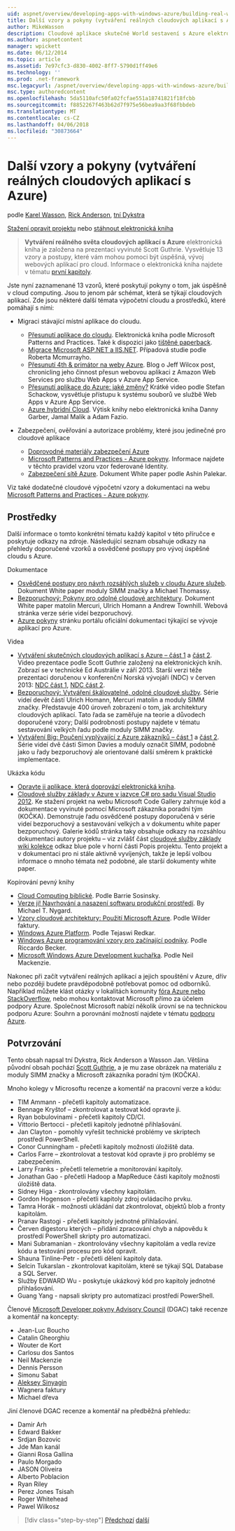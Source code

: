 ```yaml
---
uid: aspnet/overview/developing-apps-with-windows-azure/building-real-world-cloud-apps-with-windows-azure/more-patterns-and-guidance
title: Další vzory a pokyny (vytváření reálných cloudových aplikací s Azure) | Microsoft Docs
author: MikeWasson
description: Cloudové aplikace skutečné World sestavení s Azure elektronická kniha je založena na prezentace vyvinuté Scott Guthrie. Vysvětluje 13 vzory a postupy, které můžete mu...
ms.author: aspnetcontent
manager: wpickett
ms.date: 06/12/2014
ms.topic: article
ms.assetid: 7e97cfc3-d830-4002-8ff7-5790d1ff49e6
ms.technology: ''
ms.prod: .net-framework
msc.legacyurl: /aspnet/overview/developing-apps-with-windows-azure/building-real-world-cloud-apps-with-windows-azure/more-patterns-and-guidance
msc.type: authoredcontent
ms.openlocfilehash: 5da5110afc50fa02fcfae551a18741821f18fcbb
ms.sourcegitcommit: f8852267f463b62d7f975e56bea9aa3f68fbbdeb
ms.translationtype: MT
ms.contentlocale: cs-CZ
ms.lasthandoff: 04/06/2018
ms.locfileid: "30873664"
---
```

<a name="more-patterns-and-guidance-building-real-world-cloud-apps-with-azure"></a>Další vzory a pokyny (vytváření reálných cloudových aplikací s Azure)
====================
podle [Karel Wasson](https://github.com/MikeWasson), [Rick Anderson](https://github.com/Rick-Anderson), [tní Dykstra](https://github.com/tdykstra)

[Stažení opravit projektu](http://code.msdn.microsoft.com/Fix-It-app-for-Building-cdd80df4) nebo [stáhnout elektronická kniha](http://blogs.msdn.com/b/microsoft_press/archive/2014/07/23/free-ebook-building-cloud-apps-with-microsoft-azure.aspx)

> **Vytváření reálného světa cloudových aplikací s Azure** elektronická kniha je založena na prezentaci vyvinuté Scott Guthrie. Vysvětluje 13 vzory a postupy, které vám mohou pomoci být úspěšná, vývoj webových aplikací pro cloud. Informace o elektronická kniha najdete v tématu [první kapitoly](introduction.md).


Jste nyní zaznamenané 13 vzorů, které poskytují pokyny o tom, jak úspěšně v cloud computing. Jsou to jenom pár schémat, která se týkají cloudových aplikací. Zde jsou některé další témata výpočetní cloudu a prostředků, které pomáhají s nimi:

- Migraci stávající místní aplikace do cloudu. 

    - [Přesunutí aplikace do cloudu](https://msdn.microsoft.com/library/ff728592.aspx). Elektronická kniha podle Microsoft Patterns and Practices. Také k dispozici jako [tištěné paperback](https://www.amazon.com/dp/1621140202).
    - [Migrace Microsoft ASP.NET a IIS.NET](https://go.microsoft.com/fwlink/?LinkId=400656). Případová studie podle Roberta Mcmurrayho.
    - [Přesunutí 4th &amp; primátor na weby Azure](http://www.jeff.wilcox.name/2013/04/4thandmayor-azure-websites/). Blog o Jeff Wilcox post, chronicling jeho činnost přesun webovou aplikaci z Amazon Web Services pro službu Web Apps v Azure App Service.
    - [Přesunutí aplikace do Azure: jaké změny?](https://azure.microsoft.com/documentation/videos/web-sites-internals-and-the-file-system/) Krátké video podle Stefan Schackow, vysvětluje přístupu k systému souborů ve službě Web Apps v Azure App Service.
    - [Azure hybridní Cloud](https://www.amazon.com/dp/B00EOP4UQW). Výtisk knihy nebo elektronická kniha Danny Garber, Jamal Malik a Adam Fazio.
- Zabezpečení, ověřování a autorizace problémy, které jsou jedinečné pro cloudové aplikace

    - [Doprovodné materiály zabezpečení Azure](https://azure.microsoft.com/blog/2014/02/10/best-practices-windows-azure-websites-waws/)
    - [Microsoft Patterns and Practices - Azure pokyny](https://msdn.microsoft.com/library/dn568099.aspx). Informace najdete v těchto pravidel vzoru vzor federované Identity.
    - [Zabezpečení sítě Azure](https://download.microsoft.com/download/4/3/9/43902EC9-410E-4875-8800-0788BE146A3D/Windows%20Azure%20Network%20Security%20Whitepaper%20-%20FINAL.docx). Dokument White paper podle Ashin Palekar.

Viz také dodatečné cloudové výpočetní vzory a dokumentaci na webu [Microsoft Patterns and Practices - Azure pokyny](https://msdn.microsoft.com/library/dn568099.aspx).

<a id="resources"></a>
## <a name="resources"></a>Prostředky

Další informace o tomto konkrétní tématu každý kapitol v této příručce e poskytuje odkazy na zdroje. Následující seznam obsahuje odkazy na přehledy doporučené vzorků a osvědčené postupy pro vývoj úspěšné cloudu s Azure.

Dokumentace

- [Osvědčené postupy pro návrh rozsáhlých služeb v cloudu Azure služeb](https://msdn.microsoft.com/library/windowsazure/jj717232.aspx). Dokument White paper moduly SIMM značky a Michael Thomassy.
- [Bezporuchový: Pokyny pro odolné cloudové architektury](https://msdn.microsoft.com/library/windowsazure/jj853352.aspx). Dokument White paper matolin Mercuri, Ulrich Homann a Andrew Townhill. Webová stránka verze série videí bezporuchový.
- [Azure pokyny](https://azure.microsoft.com/develop/net/guidance/) stránku portálu oficiální dokumentaci týkající se vývoje aplikací pro Azure.

Videa

- [Vytváření skutečných cloudových aplikací s Azure – část 1](https://channel9.msdn.com/Events/TechEd/Australia/2013/AZR324) a [část 2](https://channel9.msdn.com/Events/TechEd/Australia/2013/AZR325). Video prezentace podle Scott Guthrie založený na elektronických knih. Zobrazí se v technické Ed Austrálie v září 2013. Starší verzi téže prezentaci doručenou v konferenční Norská vývojáři (NDC) v červen 2013: [NDC část 1](http://vimeo.com/68215538), [NDC část 2](http://vimeo.com/68215602).
- [Bezporuchový: Vytváření škálovatelné, odolné cloudové služby](https://channel9.msdn.com/Series/FailSafe). Série videí devět částí Ulrich Homann, Mercuri matolin a moduly SIMM značky. Představuje 400 úroveň zobrazení o tom, jak architektury cloudových aplikací. Tato řada se zaměřuje na teorie a důvodech doporučené vzory; Další podrobnosti postupy najdete v tématu sestavování velkých řadu podle moduly SIMM značky.
- [Vytváření Big: Poučení vyplývající z Azure zákazníků – část 1](https://channel9.msdn.com/Events/Build/2012/3-029) a [část 2](https://channel9.msdn.com/Events/Build/2012/3-030). Série videí dvě části Simon Davies a moduly označit SIMM, podobně jako u řady bezporuchový ale orientované další směrem k praktické implementace.

Ukázka kódu

- [Opravte ji aplikace, která doprovází elektronická kniha](https://code.msdn.microsoft.com/Fix-It-app-for-Building-cdd80df4?cdn_id=2013-12-03-002).
- [Cloudové služby základy v Azure v jazyce C# pro sadu Visual Studio 2012](http://aka.ms/csf). Ke stažení projekt na webu Microsoft Code Gallery zahrnuje kód a dokumentace vyvinuté pomocí Microsoft zákazníka poradní tým (KOČKA). Demonstruje řadu osvědčené postupy doporučená v série videí bezporuchový a sestavování velkých a v dokumentu white paper bezporuchový. Galerie kódů stránka taky obsahuje odkazy na rozsáhlou dokumentaci autory projektu – viz zvlášť část [cloudové služby základy wiki kolekce](https://social.technet.microsoft.com/wiki/contents/articles/17987.cloud-service-fundamentals.aspx) odkaz blue pole v horní části Popis projektu. Tento projekt a v dokumentaci pro ni stále aktivně vyvíjených, takže je lepší volbou informace o mnoho témata než podobné, ale starší dokumenty white paper.

Kopírování pevný knihy

- [Cloud Computing biblické](https://www.amazon.com/dp/0470903562). Podle Barrie Sosinsky.
- [Verze ji! Navrhování a nasazení softwaru produkční prostředí](https://www.amazon.com/Release-It-Production-Ready-Pragmatic-Programmers/dp/0978739213). By Michael T. Nygard.
- [Vzory cloudové architektury: Použití Microsoft Azure](http://shop.oreilly.com/product/0636920023777.do). Podle Wilder faktury.
- [Windows Azure Platform](https://www.amazon.com/dp/1430235632). Podle Tejaswi Redkar.
- [Windows Azure programování vzory pro začínající podniky](https://www.amazon.com/dp/1849685606). Podle Riccardo Becker.
- [Microsoft Windows Azure Development kuchařka](https://www.amazon.com/dp/1849682224). Podle Neil Mackenzie.

Nakonec při začít vytváření reálných aplikací a jejich spouštění v Azure, dřív nebo později budete pravděpodobně potřebovat pomoc od odborníků. Například můžete klást otázky v lokalitách komunity [fóra Azure nebo StackOverflow](https://azure.microsoft.com/support/forums/), nebo mohou kontaktovat Microsoft přímo za účelem podpory Azure. Společnost Microsoft nabízí několik úrovní se na technickou podporu Azure: Souhrn a porovnání možností najdete v tématu [podporu Azure](https://azure.microsoft.com/support/plans/).

<a id="acknowledgments"></a>
## <a name="acknowledgments"></a>Potvrzování

Tento obsah napsal tní Dykstra, Rick Anderson a Wasson Jan. Většina původní obsah pochází [Scott Guthrie](https://weblogs.asp.net/scottgu/), a je mu zase obrázek na materiálu z moduly SIMM značky a Microsoft zákazníka poradní tým (KOČKA).

Mnoho kolegy v Microsoftu recenze a komentář na pracovní verze a kódu:

- TIM Ammann - přečetli kapitoly automatizace.
- Bennage Kryštof – zkontrolovat a testovat kód opravte ji.
- Ryan bobulovinami - přečetli kapitoly CD/CI.
- Vittorio Bertocci - přečetli kapitoly jednotné přihlašování.
- Jan Clayton - pomohly vyřešit technické problémy ve skriptech prostředí PowerShell.
- Conor Cunningham - přečetli kapitoly možnosti úložiště data.
- Carlos Farre – zkontrolovat a testovat kód opravte ji pro problémy se zabezpečením.
- Larry Franks - přečetli telemetrie a monitorování kapitoly.
- Jonathan Gao - přečetli Hadoop a MapReduce části kapitoly možnosti úložiště data.
- Sidney Higa - zkontrolovány všechny kapitolám.
- Gordon Hogenson - přečetli kapitoly zdroj ovládacího prvku.
- Tamra Horák - možnosti ukládání dat zkontrolovat, objektů blob a fronty kapitolám.
- Pranav Rastogi - přečetli kapitoly jednotné přihlašování.
- Červen digestoru kterých – přidání zpracování chyb a nápovědu k prostředí PowerShell skripty pro automatizaci.
- Mani Subramanian - zkontrolovány všechny kapitolám a vedla revize kódu a testování procesu pro kód opravit.
- Shauna Tinline-Petr - přečetli dělení kapitoly data.
- Selcin Tukarslan - zkontrolovat kapitolám, které se týkají SQL Database a SQL Server.
- Služby EDWARD Wu - poskytuje ukázkový kód pro kapitoly jednotné přihlašování.
- Guang Yang - napsali skripty pro automatizaci prostředí PowerShell.

Členové [Microsoft Developer pokyny Advisory Council](http://aka.ms/DGAC) (DGAC) také recenze a komentář na koncepty:

- Jean-Luc Boucho
- Catalin Gheorghiu
- Wouter de Kort
- Carlosu dos Santos
- Neil Mackenzie
- Dennis Persson
- Simonu Sabat
- [Aleksey Sinyagin](http://www.linkedin.com/in/sinyagin)
- Wagnera faktury
- Michael dřeva

Jiní členové DGAC recenze a komentář na předběžná přehledu:

- Damir Arh
- Edward Bakker
- Srdjan Bozovic
- Jde Man kanál
- Gianni Rosa Gallina
- Paulo Morgado
- JASON Oliveira
- Alberto Poblacion
- Ryan Riley
- Perez Jones Tsisah
- Roger Whitehead
- Pawel Wilkosz

> [!div class="step-by-step"]
> [Předchozí](queue-centric-work-pattern.md)
> [další](the-fix-it-sample-application.md)
